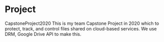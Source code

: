 # Project
CapstoneProject2020
This is my team Capstone Project in 2020 which to protect, track, and control files shared on cloud-based services. We use DRM, Google Drive API to make this.  
